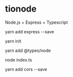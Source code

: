 # tionode
Node.js + Express + Typescript

yarn add express --save

yarn init

yarn add @types/node

node index.ts

yarn add cors --save
